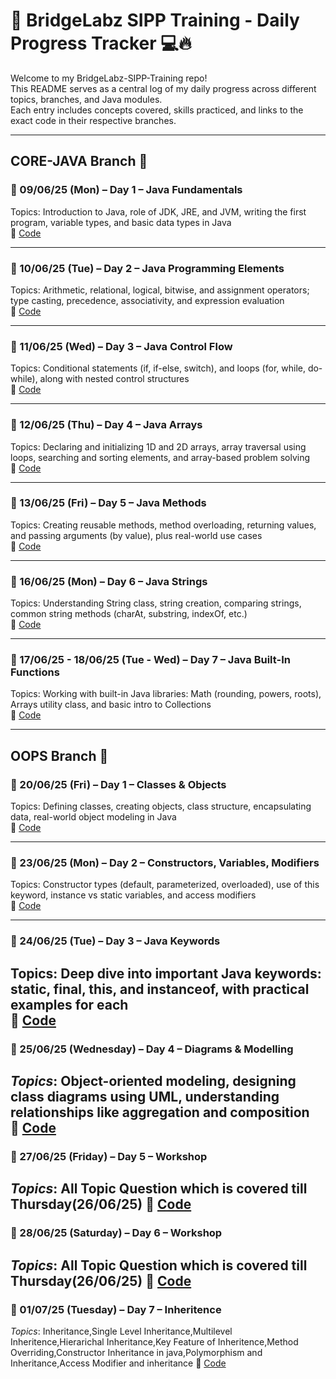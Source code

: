 # 🧠 BridgeLabz SIPP Training - Daily Progress Tracker 💻🔥

Welcome to my BridgeLabz-SIPP-Training repo!  
This README serves as a central log of my daily progress across different topics, branches, and Java modules.  
Each entry includes concepts covered, skills practiced, and links to the exact code in their respective branches.

---

## CORE-JAVA Branch 📂

### 📅 09/06/25 (Mon) – Day 1 – Java Fundamentals  
Topics: Introduction to Java, role of JDK, JRE, and JVM, writing the first program, variable types, and basic data types in Java  
🔗 [Code](https://github.com/Narayan7348/BridgeLabz-SIPP-Training/tree/Core_Java)

---

### 📅 10/06/25 (Tue) – Day 2 – Java Programming Elements  
Topics: Arithmetic, relational, logical, bitwise, and assignment operators; type casting, precedence, associativity, and expression evaluation  
🔗 [Code](https://github.com/Narayan7348/BridgeLabz-SIPP-Training/tree/Core_Java/ProgrammingElements)

---

### 📅 11/06/25 (Wed) – Day 3 – Java Control Flow  
Topics: Conditional statements (if, if-else, switch), and loops (for, while, do-while), along with nested control structures  
🔗 [Code](https://github.com/Narayan7348/BridgeLabz-SIPP-Training/tree/Core_Java/controlflows)

---

### 📅 12/06/25 (Thu) – Day 4 – Java Arrays  
Topics: Declaring and initializing 1D and 2D arrays, array traversal using loops, searching and sorting elements, and array-based problem solving  
🔗 [Code](https://github.com/Narayan7348/BridgeLabz-SIPP-Training/tree/Core_Java/Arrays_Program)

---

### 📅 13/06/25 (Fri) – Day 5 – Java Methods  
Topics: Creating reusable methods, method overloading, returning values, and passing arguments (by value), plus real-world use cases  
🔗 [Code](https://github.com/Narayan7348/BridgeLabz-SIPP-Training/tree/Core_Java/Methods_Program)

---

### 📅 16/06/25 (Mon) – Day 6 – Java Strings  
Topics: Understanding String class, string creation, comparing strings, common string methods (charAt, substring, indexOf, etc.)  
🔗 [Code](https://github.com/Narayan7348/BridgeLabz-SIPP-Training/tree/Core_Java/StringPrograms)

---

### 📅 17/06/25 - 18/06/25 (Tue - Wed) – Day 7 – Java Built-In Functions  
Topics: Working with built-in Java libraries: Math (rounding, powers, roots), Arrays utility class, and basic intro to Collections  
🔗 [Code](https://github.com/Narayan7348/BridgeLabz-SIPP-Training/tree/Core_Java/Built_In_Function)

---


## OOPS Branch 🧱

### 📅 20/06/25 (Fri) – Day 1 – Classes & Objects  
Topics: Defining classes, creating objects, class structure, encapsulating data, real-world object modeling in Java  
🔗 [Code](https://github.com/Narayan7348/BridgeLabz-SIPP-Training/tree/OOPs/Class_Object)

---

### 📅 23/06/25 (Mon) – Day 2 – Constructors, Variables, Modifiers  
Topics: Constructor types (default, parameterized, overloaded), use of this keyword, instance vs static variables, and access modifiers  
🔗 [Code](https://github.com/Narayan7348/BridgeLabz-SIPP-Training/tree/OOPs/ConstructorAndClassVariable)

---

### 📅 24/06/25 (Tue) – Day 3 – Java Keywords  
Topics: Deep dive into important Java keywords: static, final, this, and instanceof, with practical examples for each  
🔗 [Code](https://github.com/Narayan7348/BridgeLabz-SIPP-Training/tree/OOPs/This,_Static_Final_Key_Words_And_InstanceOf_Operator)
---

### 📅 25/06/25 (Wednesday) – Day 4 – Diagrams & Modelling  
*Topics*: Object-oriented modeling, designing class diagrams using UML, understanding relationships like aggregation and composition  
🔗 [Code](https://github.com/Narayan7348/BridgeLabz-SIPP-Training/tree/OOPs/Object_Oriented_Design_Principles)
---

### 📅 27/06/25 (Friday) – Day 5 – Workshop  
*Topics*: All Topic Question which is covered till Thursday(26/06/25) 
🔗 [Code](https://github.com/Narayan7348/BridgeLabz-SIPP-Training/tree/Workshop/Workshop)
---

### 📅 28/06/25 (Saturday) – Day 6 – Workshop  
*Topics*: All Topic Question which is covered till Thursday(26/06/25) 
🔗 [Code](https://github.com/Narayan7348/BridgeLabz-SIPP-Training/tree/Workshop/Workshop)
---

### 📅 01/07/25 (Tuesday) – Day 7 – Inheritence  
*Topics*: Inheritance,Single Level Inheritance,Multilevel Inheritence,Hierarichal Inheritance,Key Feature of Inheritence,Method Overriding,Constructor Inheritance in java,Polymorphism and Inheritance,Access Modifier and inheritance 
🔗 [Code](https://github.com/Narayan7348/BridgeLabz-SIPP-Training/tree/OOPs/Inheritance_Program)